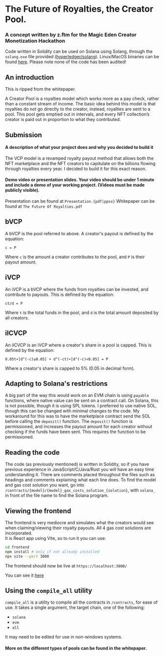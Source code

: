 # The Future of Royalties, the Creator Pool.
### A concept written by z.ftm for the Magic Eden Creator Monetization Hackathon

Code written in Solidity can be used on Solana using Solang, through the `solang.exe` file provided ([hyperledger/solang](https://github.com/hyperledger/solang)). Linux/MacOS binaries can be found [here](https://solang.readthedocs.io/en/latest/installing.html). Please note none of the code has been audited!

## An introduction
This is ripped from the whitepaper.<br>

A Creator Pool is a royalties model which works more as a pay check, rather than a constant stream of income. The basic idea behind this model is that royalties do not go directly to the creator, instead, royalties are sent to a pool. This pool gets emptied out in intervals, and every NFT collection’s creator is paid out in proportion to what they contributed.  

## Submission
#### A description of what your project does and why you decided to build it
The VCP model is a revamped royalty payout method that allows both the NFT marketplace and the NFT creators to capitulate on the billions flowing through royalties every year. I decided to build it for this exact reason.

#### Demo video or presentation slides. Your video should be under 1 minute and include a demo of your working project. (Videos must be made publicly visible).
Presentation can be found at `Presentation.{pdf|ppsx}`
Whitepaper can be found at `The Future Of Royalties.pdf`

## bVCP
A bVCP is the pool referred to above. A creator's payout is defined by the equation:
```
c = P
```
Where `c` is the amount a creator contributes to the pool, and `P` is their payout amount.

## iVCP
An iVCP is a bVCP where the funds from royalties can be invested, and contribute to payouts. This is defined by the equation:
```
ct/d = P
```
Where `t` is the total funds in the pool, and `d` is the total amount deposited by all creators.

## iICVCP
An iICVCP is an iVCP where a creator's share in a pool is capped. This is defined by the equation:
```
0.05t∙[d^(-c)≥0.05] + d^(-ct)∙[d^(-c)<0.05] = P
```
Where a creator's share is capped to 5% (0.05 in decimal form).

## Adapting to Solana's restrictions
A big part of the way this would work on an EVM chain is using `payable` functions, where native value can be sent on a contract call. On Solana, this is not possible, though it is using SPL tokens. I preferred to use native SOL, though this can be changed with minimal changes to the code. My workaround for this was to have the marketplace contract send the SOL before calling the `deposit()` function. The `deposit()` function is permissioned, and increases the payout amount for each creator without checking if the funds have been sent. This requires the function to be permissioned.

## Reading the code
The code (as previously mentioned) is written in Solidity, so if you have previous experience in JavaScript/C/Java/Rust you will have an easy time understanding it. There are comments placed throughout the files such as headings and comments explaining what each line does. To find the model and gas cost solution you want, go into `/contracts/{model}/{model}_gas_costs_solution_{solution}`, with `solana_` in front of the file name to find the Solana program.

## Viewing the frontend
The frontend is very mediocre and simulates what the creators would see when claiming/viewing their royalty payouts. All 4 gas cost solutions are incorporated.<br>
It is React app using Vite, so to run it you can use:
```sh
cd frontend
npm install # only if not already installed
npx vite --port 3000
```

The frontend should now be live at `https://localhost:3000/`

You can see it [here](https://vested-creator-pools.vercel.app/)

## Using the `compile_all` utility
`compile_all` is a utility to compile all the contracts in `/contracts`, for ease of use. It takes a single argument, the target chain, one of the following:

- `solana`
- `evm`
- `all`

It may need to be edited for use in non-windows systems.

#### More on the different types of pools can be found in the whitepaper.
